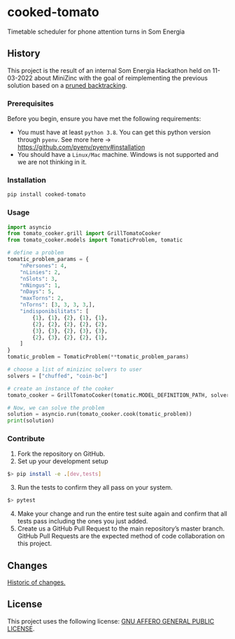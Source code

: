 # cooked-tomato

Timetable scheduler for phone attention turns in Som Energia

## History

This project is the result of an internal Som Energia Hackathon held on 11-03-2022 about MiniZinc
with the goal of reimplementing the previous solution based on a 
[pruned backtracking](https://github.com/Som-Energia/somenergia-tomatic/blob/master/tomatic/backtracker.py).


### Prerequisites

Before you begin, ensure you have met the following requirements:

* You must have at least `python 3.8`. You can get this python version through `pyenv`. See more here -> https://github.com/pyenv/pyenv#installation
* You should have a `Linux/Mac` machine. Windows is not supported and we are not thinking in it.

### Installation

```bash
pip install cooked-tomato
```

### Usage

```python
import asyncio
from tomato_cooker.grill import GrillTomatoCooker
from tomato_cooker.models import TomaticProblem, tomatic

# define a problem
tomatic_problem_params = {
    "nPersones": 4,
    "nLinies": 2,
    "nSlots": 3,
    "nNingus": 1,
    "nDays": 5,
    "maxTorns": 2,
    "nTorns": [3, 3, 3, 3,],
    "indisponibilitats": [
        {1}, {1}, {2}, {1}, {1},
        {2}, {2}, {2}, {2}, {2},
        {3}, {3}, {2}, {3}, {3},
        {2}, {3}, {2}, {2}, {1},
    ]
}
tomatic_problem = TomaticProblem(**tomatic_problem_params)

# choose a list of minizinc solvers to user
solvers = ["chuffed", "coin-bc"]

# create an instance of the cooker
tomato_cooker = GrillTomatoCooker(tomatic.MODEL_DEFINITION_PATH, solvers)

# Now, we can solve the problem
solution = asyncio.run(tomato_cooker.cook(tomatic_problem))
print(solution)
```

### Contribute

1. Fork the repository on GitHub.
2. Set up your development setup
```bash
$> pip install -e .[dev,tests]
```
3. Run the tests to confirm they all pass on your system.
```bash
$> pytest
```
4. Make your change and run the entire test suite again and confirm that all tests pass including the ones you just added.
5. Create us a GitHub Pull Request to the main repository’s master branch. GitHub Pull Requests are the expected method of code collaboration on this project.

## Changes

[Historic of changes.][changelog]

## License

This project uses the following license: [GNU AFFERO GENERAL PUBLIC LICENSE](LICENSE).

[changelog]: CHANGELOG.md
